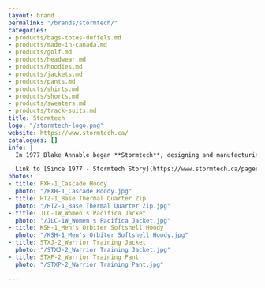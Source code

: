 ```yaml
---
layout: brand
permalink: "/brands/stormtech/"
categories:
- products/bags-totes-duffels.md
- products/made-in-canada.md
- products/golf.md
- products/headwear.md
- products/hoodies.md
- products/jackets.md
- products/pants.md
- products/shirts.md
- products/shorts.md
- products/sweaters.md
- products/track-suits.md
title: Stormtech
logo: "/stormtech-logo.png"
website: https://www.stormtech.ca/
catalogues: []
info: |-
  In 1977 Blake Annable began **Stormtech**, designing and manufacturing sports equipment and apparel in Western Canada for specialty retailers and corporate clients.  The first warehouse was in the basement of a dry cleaning shop in North Vancouver.

  Link to [Since 1977 - Stormtech Story](https://www.stormtech.ca/pages/history)
photos:
- title: FXH-1_Cascade Hoody
  photo: "/FXH-1_Cascade Hoody.jpg"
- title: HTZ-1_Base Thermal Quarter Zip
  photo: "/HTZ-1_Base Thermal Quarter Zip.jpg"
- title: JLC-1W_Women's Pacifica Jacket
  photo: "/JLC-1W_Women's Pacifica Jacket.jpg"
- title: KSH-1_Men's Orbiter Softshell Hoody
  photo: "/KSH-1_Men's Orbiter Softshell Hoody.jpg"
- title: STXJ-2_Warrior Training Jacket
  photo: "/STXJ-2_Warrior Training Jacket.jpg"
- title: STXP-2_Warrior Training Pant
  photo: "/STXP-2_Warrior Training Pant.jpg"

---
```

